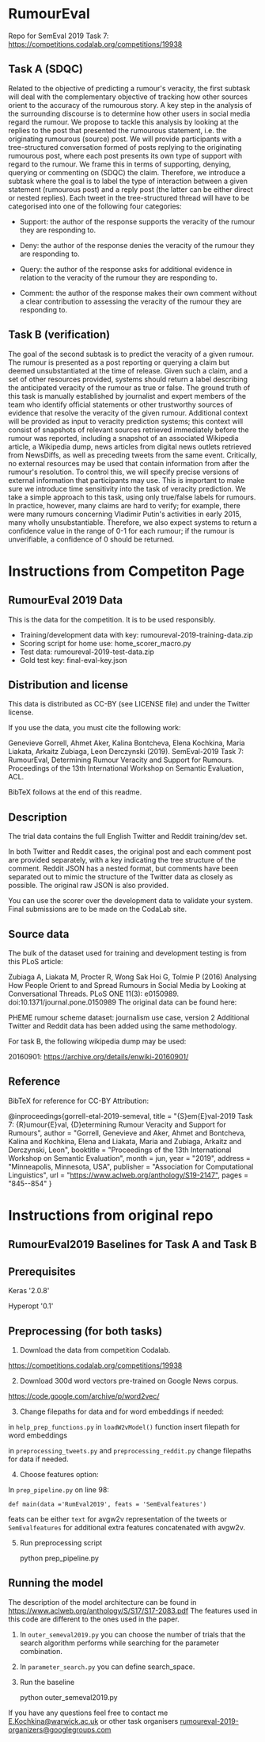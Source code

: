 # RumourEval

Repo for SemEval 2019 Task 7: <https://competitions.codalab.org/competitions/19938>

## Task A (SDQC)

Related to the objective of predicting a rumour's veracity, the first subtask will deal with the complementary objective of tracking how other sources orient to the accuracy of the rumourous story. A key step in the analysis of the surrounding discourse is to determine how other users in social media regard the rumour. We propose to tackle this analysis by looking at the replies to the post that presented the rumourous statement, i.e. the originating rumourous (source) post. We will provide participants with a tree-structured conversation formed of posts replying to the originating rumourous post, where each post presents its own type of support with regard to the rumour. We frame this in terms of supporting, denying, querying or commenting on (SDQC) the claim. Therefore, we introduce a subtask where the goal is to label the type of interaction between a given statement (rumourous post) and a reply post (the latter can be either direct or nested replies). Each tweet in the tree-structured thread will have to be categorised into one of the following four categories:

-   Support: the author of the response supports the veracity of the rumour they are responding to.

-   Deny: the author of the response denies the veracity of the rumour they are responding to.

-   Query: the author of the response asks for additional evidence in relation to the veracity of the rumour they are responding to.

-   Comment: the author of the response makes their own comment without a clear contribution to assessing the veracity of the rumour they are responding to.

## Task B (verification)

The goal of the second subtask is to predict the veracity of a given rumour. The rumour is presented as a post reporting or querying a claim but deemed unsubstantiated at the time of release. Given such a claim, and a set of other resources provided, systems should return a label describing the anticipated veracity of the rumour as true or false. The ground truth of this task is manually established by journalist and expert members of the team who identify official statements or other trustworthy sources of evidence that resolve the veracity of the given rumour. Additional context will be provided as input to veracity prediction systems; this context will consist of snapshots of relevant sources retrieved immediately before the rumour was reported, including a snapshot of an associated Wikipedia article, a Wikipedia dump, news articles from digital news outlets retrieved from NewsDiffs, as well as preceding tweets from the same event. Critically, no external resources may be used that contain information from after the rumour's resolution. To control this, we will specify precise versions of external information that participants may use. This is important to make sure we introduce time sensitivity into the task of veracity prediction. We take a simple approach to this task, using only true/false labels for rumours. In practice, however, many claims are hard to verify; for example, there were many rumours concerning Vladimir Putin's activities in early 2015, many wholly unsubstantiable. Therefore, we also expect systems to return a confidence value in the range of 0-1 for each rumour; if the rumour is unverifiable, a confidence of 0 should be returned.

# Instructions from Competiton Page

## RumourEval 2019 Data

This is the data for the competition. It is to be used responsibly.

-   Training/development data with key: rumoureval-2019-training-data.zip
-   Scoring script for home use: home_scorer_macro.py
-   Test data: rumoureval-2019-test-data.zip
-   Gold test key: final-eval-key.json

## Distribution and license

This data is distributed as CC-BY (see LICENSE file) and under the Twitter license.

If you use the data, you must cite the following work:

Genevieve Gorrell, Ahmet Aker, Kalina Bontcheva, Elena Kochkina, Maria Liakata, Arkaitz Zubiaga, Leon Derczynski (2019). SemEval-2019 Task 7: RumourEval, Determining Rumour Veracity and Support for Rumours. Proceedings of the 13th International Workshop on Semantic Evaluation, ACL.

BibTeX follows at the end of this readme.

## Description

The trial data contains the full English Twitter and Reddit training/dev set.

In both Twitter and Reddit cases, the original post and each comment post are provided separately, with a key indicating the tree structure of the comment. Reddit JSON has a nested format, but comments have been separated out to mimic the structure of the Twitter data as closely as possible. The original raw JSON is also provided.

You can use the scorer over the development data to validate your system. Final submissions are to be made on the CodaLab site.

## Source data

The bulk of the dataset used for training and development testing is from this PLoS article:

Zubiaga A, Liakata M, Procter R, Wong Sak Hoi G, Tolmie P (2016) Analysing How People Orient to and Spread Rumours in Social Media by Looking at Conversational Threads. PLoS ONE 11(3): e0150989. doi:10.1371/journal.pone.0150989
The original data can be found here:

PHEME rumour scheme dataset: journalism use case, version 2
Additional Twitter and Reddit data has been added using the same methodology.

For task B, the following wikipedia dump may be used:

20160901: <https://archive.org/details/enwiki-20160901/>

## Reference

BibTeX for reference for CC-BY Attribution:

@inproceedings{gorrell-etal-2019-semeval,
    title = "{S}em{E}val-2019 Task 7: {R}umour{E}val, {D}etermining Rumour Veracity and Support for Rumours",
    author = "Gorrell, Genevieve  and
      Aker, Ahmet  and
      Bontcheva, Kalina and
      Kochkina, Elena and
      Liakata, Maria and
      Zubiaga, Arkaitz and
      Derczynski, Leon",
    booktitle = "Proceedings of the 13th International Workshop on Semantic Evaluation",
    month = jun,
    year = "2019",
    address = "Minneapolis, Minnesota, USA",
    publisher = "Association for Computational Linguistics",
    url = "<https://www.aclweb.org/anthology/S19-2147">,
    pages = "845--854"
}

# Instructions from original repo

## RumourEval2019 Baselines for Task A and  Task B

## Prerequisites

Keras '2.0.8'

Hyperopt '0.1'

## Preprocessing (for both tasks)

1.  Download the data from competition Codalab.

<https://competitions.codalab.org/competitions/19938>

2.  Download 300d word vectors pre-trained on Google News corpus.

<https://code.google.com/archive/p/word2vec/>

3.  Change filepaths for data and for word embeddings if needed:

in `help_prep_functions.py` in `loadW2vModel()` function insert filepath for word embeddings

in `preprocessing_tweets.py` and `preprocessing_reddit.py` change filepaths for data if needed.

4.  Choose features option:

In `prep_pipeline.py` on line 98:

`def main(data ='RumEval2019', feats = 'SemEvalfeatures')`

feats can be either `text` for avgw2v representation of the tweets or `SemEvalfeatures` for additional extra features concatenated with avgw2v.

5.  Run preprocessing script


    python prep_pipeline.py

## Running the model

The description of the model architecture can be found in <https://www.aclweb.org/anthology/S/S17/S17-2083.pdf>
The features used in this code are different to the ones used in the paper.

1.  In `outer_semeval2019.py` you can choose the number of trials that the search algorithm performs while searching for the parameter combination.

2.  In `parameter_search.py` you can define search_space.

3.  Run the baseline


    python outer_semeval2019.py

If you have any questions feel free to contact me E.Kochkina@warwick.ac.uk or other task organisers rumoureval-2019-organizers@googlegroups.com
